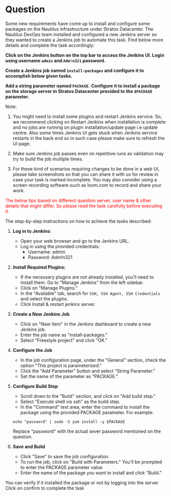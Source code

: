 # Question
Some new requirements have come up to install and configure some packages on the Nautilus infrastructure under Stratos Datacenter. The Nautilus DevOps team installed and configured a new Jenkins server so they wanted to create a Jenkins job to automate this task. Find below more details and complete the task accordingly:

**Click on the Jenkins button on the top bar to access the Jenkins UI. Login using username `admin` and `Adm!n321` password.**

**Create a Jenkins job named `install-packages` and configure it to accomplish below given tasks.**

**Add a string parameter named `PACKAGE`.**
**Configure it to install a package on the storage server in Stratos Datacenter provided to the `$PACKAGE` parameter.**

Note:

1. You might need to install some plugins and restart Jenkins service. So, we recommend clicking on Restart Jenkins when installation is complete and no jobs are running on plugin installation/update page i.e update centre. Also some times Jenkins UI gets stuck when Jenkins service restarts in the back end so in such case please make sure to refresh the UI page.

2. Make sure Jenkins job passes even on repetitive runs as validation may try to build the job multiple times.

3. For these kind of scenarios requiring changes to be done in a web UI, please take screenshots so that you can share it with us for review in case your task is marked incomplete. You may also consider using a screen recording software such as loom.com to record and share your work.

<span style="color: red;">The below tips based on different question server, user name & other details that might differ. So please read the task carefully before executing it. </span>

The step-by-step instructions on how to achieve the tasks described:

1. **Log in to Jenkins:**
   - Open your web browser and go to the Jenkins URL.
   - Log in using the provided credentials: 
     - Username: admin
     - Password: Adm!n321

2. **Install Required Plugins:**
   - If the necessary plugins are not already installed, you'll need to install them. Go to "Manage Jenkins" from the left sidebar.
   - Click on "Manage Plugins."
   - In the "Available" tab, search for `SSH, SSH Agent, SSH Credentials` and select the plugins.
   - Click Install & restart jenkins server.

3. **Create a New Jenkins Job**

    - Click on "New Item" in the Jenkins dashboard to create a new Jenkins job.
    - Enter the job name as "install-packages."
    - Select "Freestyle project" and click "OK."

4. **Configure the Job**

    - In the job configuration page, under the "General" section, check the option "This project is parameterized."
    - Click the "Add Parameter" button and select "String Parameter."
    - Set the name of the parameter as "PACKAGE."

5. **Configure Build Step**

    - Scroll down to the "Build" section, and click on "Add build step."
    - Select "Execute shell vis ssh" as the build step.
    - In the "Command" text area, enter the command to install the package using the provided PACKAGE parameter. For example:

    ```
    echo "password" | sudo -S yum install -y $PACKAGE
    ```

    Replace "password" with the actual sever password mentioned on the question.

6. **Save and Build**

    - Click "Save" to save the job configuration.
    - To run the job, click on "Build with Parameters." You'll be prompted to enter the PACKAGE parameter value.
    - Enter the name of the package you want to install and click "Build."

You can verify if it installed the package or not by logging into the server
Click on confirm to complete the task
